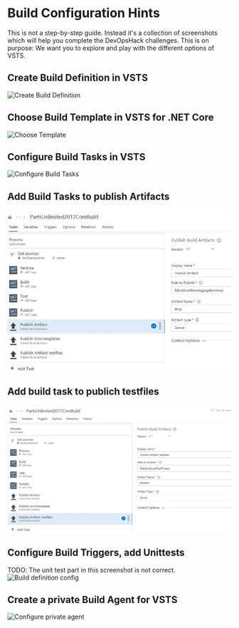 
#  Build Configuration Hints
This is not a step-by-step guide. Instead it's a collection of screenshots which will help you complete the DevOpsHack challenges.
This is on purpose: We want you to explore and play with the different options of VSTS. 

## Create Build Definition in VSTS
![Create Build Definition](/BuildConfiguration/images/buildconfigNew01.jpg)

## Choose Build Template in VSTS for .NET Core
![Choose Template](/BuildConfiguration/images/buildconfigTemplate.jpg)

## Configure Build Tasks in VSTS
![Configure Build Tasks](/BuildConfiguration/images/buildconfigTasks.jpg)

## Add Build Tasks to publish Artifacts
![Artifacts](/BuildConfiguration/images/buildconfigArtifacts.jpg)

## Add build task to publich testfiles
![Testfiles](/BuildConfiguration/images/buildconfigTestSettings.jpg)


## Configure Build Triggers, add Unittests
TODO: The unit test part in this screenshot is not correct.
![Build definition config](/BuildConfiguration/images/buildconfig1.jpg)

## Create a private Build Agent for VSTS
![Configure private agent](/BuildConfiguration/images/buildconfig2.jpg)


